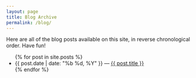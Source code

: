 ```yaml
---
layout: page
title: Blog Archive
permalink: /blog/
---
```

Here are all of the blog posts available on this site, in reverse chronological order. Have fun!

<ul>
{% for post in site.posts %}
  <li><span class="post_date">{{ post.date | date: "%b %d, %Y" }}</span> &mdash; <a href="post.url">{{ post.title }}</a></li>
{% endfor %}
</ul>